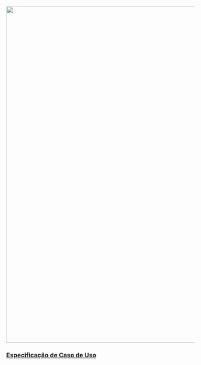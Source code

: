 <img src="https://github.com/gabrielziegler3/Requisitos-2018-1/blob/master/imagens/Casos_de_uso/transmitir.png" width=900px>

### [Especificação de Caso de Uso](Transmissão-multimidia)